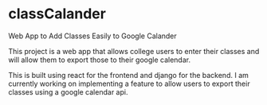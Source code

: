 # classCalander
Web App to Add Classes Easily to Google Calander

This project is a web app that allows college users to enter their classes and will allow them to export those to their google calendar.

This is built using react for the frontend and django for the backend. I am currently working on implementing a feature to allow users to export their classes using a google calendar api.
